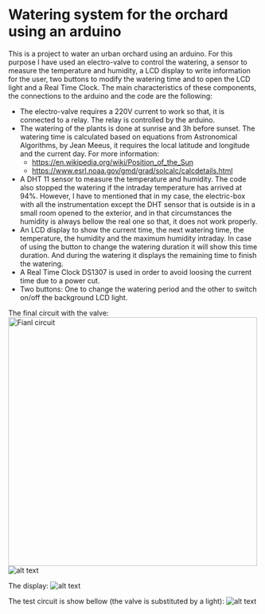 # Watering system for the orchard using an arduino
This is a project to water an urban orchard using an arduino. For this purpose I have used an electro-valve to control the watering, a sensor to measure the temperature and humidity, a LCD display to write information for the user, two buttons to modify the watering time and to open the LCD light and a Real Time Clock.
The main characteristics of these components, the connections to the arduino and the code are the following:
* The electro-valve requires a 220V current to work so that, it is connected to a relay. The relay is controlled by the arduino.
* The watering of the plants is done at sunrise and 3h before sunset. The watering time is calculated based on equations from Astronomical Algorithms, by Jean Meeus, it requires the local latitude and longitude and the current day. For more information:
   - https://en.wikipedia.org/wiki/Position_of_the_Sun
   - https://www.esrl.noaa.gov/gmd/grad/solcalc/calcdetails.html
* A DHT 11 sensor to measure the temperature and humidity. The code also stopped the watering if the intraday temperature has arrived at 94%. However, I have to mentioned that in my case, the electric-box with all the instrumentation except the DHT sensor that is outside is in a small room opened to the exterior, and in that circumstances the humidity is always bellow the real one so that, it does not work properly.
* An LCD display to show the current time, the next watering time, the temperature, the humidity and the maximum humidity intraday. In case of using the button to change the watering duration it will show this time duration. And during the watering it displays the remaining time to finish the watering.
* A Real Time Clock DS1307 is used in order to avoid loosing the current time due to a power cut.
* Two buttons: One to change the watering period and the other to switch on/off the background LCD light.

The final circuit with the valve:
<img src="https://raw.github.com/DanielDagnino/arduino_orchard_watering/master/img/final.JPG" alt="Fianl circuit" width="500" height="500" />
![alt text](https://raw.github.com/DanielDagnino/arduino_orchard_watering/master/img/valve.JPG?raw=true "Valve")

The display:
![alt text](https://raw.github.com/DanielDagnino/arduino_orchard_watering/master/img/lcd.jpg?raw=true "Display")

The test circuit is show bellow (the valve is substituted by a light):
![alt text](https://raw.github.com/DanielDagnino/arduino_orchard_watering/master/img/test.jpg?raw=true "Circuit")
